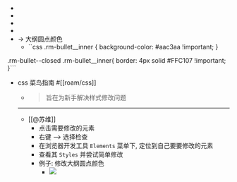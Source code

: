 - 
- 
- 
- 
- -> 大纲圆点颜色
    - ``css
.rm-bullet__inner {
    background-color: #aac3aa !important;
}

.rm-bullet--closed .rm-bullet__inner{
  border: 4px solid #FFC107 !important;
}```
- css 菜鸟指南 #[[roam/css]]
    - > 旨在为新手解决样式修改问题
    - ---
    - [[@苏维]]
        - 点击需要修改的元素
        - 右键 --> 选择检查
        - 在浏览器开发工具 `Elements` 菜单下, 定位到自己要要修改的元素
        - 查看其 `Styles` 并尝试简单修改
        - 例子: 修改大纲圆点颜色
            - ![](https://firebasestorage.googleapis.com/v0/b/firescript-577a2.appspot.com/o/imgs%2Fapp%2FRoamCN%2FVTycVYeZfM.png?alt=media&token=3941efdd-8c4a-466d-9d05-d3493ccbac7b)
